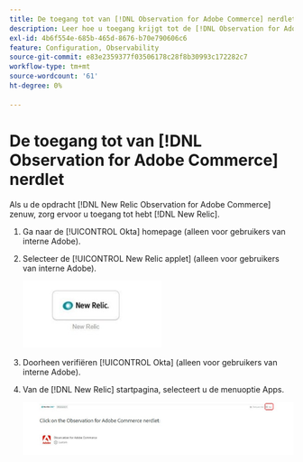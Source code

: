 ```yaml
---
title: De toegang tot van [!DNL Observation for Adobe Commerce] nerdlet
description: Leer hoe u toegang krijgt tot de [!DNL Observation for Adobe Commerce] nerdlet.
exl-id: 4b6f554e-685b-465d-8676-b70e790606c6
feature: Configuration, Observability
source-git-commit: e83e2359377f03506178c28f8b30993c172282c7
workflow-type: tm+mt
source-wordcount: '61'
ht-degree: 0%

---
```


# De toegang tot van [!DNL Observation for Adobe Commerce] nerdlet

Als u de opdracht [!DNL New Relic Observation for Adobe Commerce] zenuw, zorg ervoor u toegang tot hebt [!DNL New Relic].

1. Ga naar de [!UICONTROL Okta] homepage (alleen voor gebruikers van interne Adobe).
1. Selecteer de [!UICONTROL New Relic applet] (alleen voor gebruikers van interne Adobe).

   ![New Relic-applet](../../assets/tools/observation-for-adobe-commerce/new-relic-applet.jpeg)

1. Doorheen verifiëren [!UICONTROL Okta] (alleen voor gebruikers van interne Adobe).
1. Van de [!DNL New Relic] startpagina, selecteert u de menuoptie Apps.

   ![Homepage van New Relic](../../assets/tools/observation-for-adobe-commerce/new-relic-homepage.jpeg)
